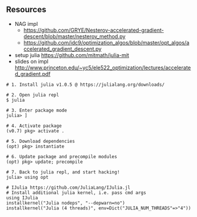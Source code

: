






## Resources

+ NAG impl 
    + https://github.com/GRYE/Nesterov-accelerated-gradient-descent/blob/master/nesterov_method.py
    + https://github.com/idc9/optimization_algos/blob/master/opt_algos/accelerated_gradient_descent.py
+ setup julia https://github.com/mitmath/julia-mit
+ slides on impl http://www.princeton.edu/~yc5/ele522_optimization/lectures/accelerated_gradient.pdf


```
# 1. Install julia v1.0.5 @ https://julialang.org/downloads/

# 2. Open julia repl
$ julia

# 3. Enter package mode
julia> ]

# 4. Activate package 
(v0.7) pkg> activate .

# 5. Download dependencies
(opt) pkg> instantiate

# 6. Update package and precompile modules
(opt) pkg> update; precompile

# 7. Back to julia repl, and start hacking!
julia> using opt
```

```
# IJulia https://github.com/JuliaLang/IJulia.jl
# Install additional julia kernel, i.e. pass cmd args
using IJulia
installkernel("Julia nodeps", "--depwarn=no")
installkernel("Julia (4 threads)", env=Dict("JULIA_NUM_THREADS"=>"4"))
```